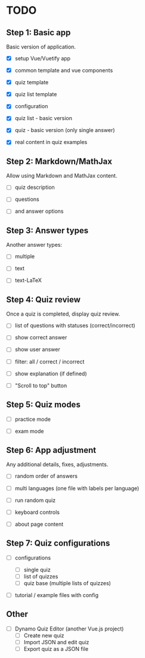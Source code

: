 # TODO


## Step 1: Basic app

Basic version of application.

- [x] setup Vue/Vuetify app
- [x] common template and vue components
- [x] quiz template
- [x] quiz list template
- [x] configuration
- [x] quiz list - basic version
- [x] quiz - basic version (only single answer)
- [x] real content in quiz examples


## Step 2: Markdown/MathJax

Allow using Markdown and MathJax content.

- [ ] quiz description
- [ ] questions
- [ ] and answer options


## Step 3: Answer types

Another answer types:

- [ ] multiple
- [ ] text
- [ ] text-LaTeX


## Step 4: Quiz review

Once a quiz is completed, display quiz review.

- [ ] list of questions with statuses (correct/incorrect)
- [ ] show correct answer
- [ ] show user answer
- [ ] filter: all / correct / incorrect
- [ ] show explanation (if defined)
- [ ] "Scroll to top" button


## Step 5: Quiz modes

- [ ] practice mode
- [ ] exam mode


## Step 6: App adjustment

Any additional details, fixes, adjustments.

- [ ] random order of answers
- [ ] multi languages (one file with labels per language)
- [ ] run random quiz
- [ ] keyboard controls
- [ ] about page content


## Step 7: Quiz configurations

- [ ] configurations
    - [ ] single quiz
    - [ ] list of quizzes
    - [ ] quiz base (multiple lists of quizzes)
- [ ] tutorial / example files with config


## Other

- [ ] Dynamo Quiz Editor (another Vue.js project)
    - [ ] Create new quiz
    - [ ] Import JSON and edit quiz
    - [ ] Export quiz as a JSON file
